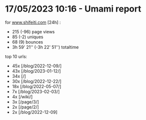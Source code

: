 # 17/05/2023 10:16 - Umami report
for www.shifeiti.com [24h] :

 - 215 (-96) page views
 - 85 (-2) uniques
 - 68 (9) bounces
 - 3h 59' 21'' (-3h 22' 51'') totaltime


top 10 urls:
 - 45x [/blog/2022-12-09/]
 - 43x [/blog/2023-01-12/]
 - 34x [/]
 - 30x [/blog/2022-12-22/]
 - 18x [/blog/2022-05-07/]
 - 7x [/blog/2023-02-03/]
 - 4x [/wiki/]
 - 3x [/page/3/]
 - 2x [/page/2/]
 - 2x [/blog/2022-12-09]


